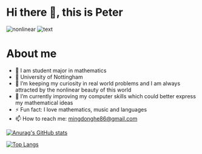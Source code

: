 # Hi there 👋, this is Peter
![nonlinear](https://github.com/Peter3822724/Peter3822724/blob/main/nonlinear.gif)
![text](https://github.com/Peter3822724/Peter3822724/blob/main/text.gif)
# About me 
+ 📖 I am student major in mathematics
+ 🏫 University of Nottingham
+ 🤔 I’m keeping my curiosity in real world problems and I am always attracted by the nonlinear beauty of this world 
+ 🌱 I’m currently improving my computer skills which could better express my mathematical ideas
+ ⚡ Fun fact: I love mathematics, music and languages
+ 📫 How to reach me: mingdonghe86@gmail.com


[![Anurag's GitHub stats](https://github-readme-stats.vercel.app/api?username=Peter3822724)](https://github.com/anuraghazra/github-readme-stats)


[![Top Langs](https://github-readme-stats.vercel.app/api/top-langs/?username=Peter3822724&langs_count=8)](https://github.com/anuraghazra/github-readme-stats)




<!--
**Peter3822724/Peter3822724** is a ✨ _special_ ✨ repository because its `README.md` (this file) appears on your GitHub profile.

Here are some ideas to get you started:

- 🔭 I’m currently working on ...
- 🌱 I’m currently learning ...
- 👯 I’m looking to collaborate on ...
- 🤔 I’m looking for help with ...
- 💬 Ask me about ...
- 📫 How to reach me: ...
- 😄 Pronouns: ...
- ⚡ Fun fact: ...
-->
